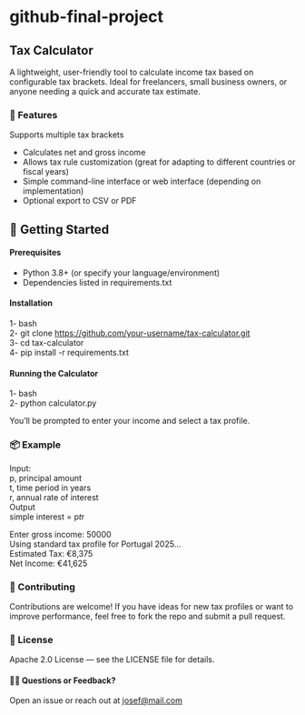 # github-final-project

## Tax Calculator
A lightweight, user-friendly tool to calculate income tax based on configurable tax brackets. Ideal for freelancers, small business owners, or anyone needing a quick and accurate tax estimate.

 ### 🔧 Features
Supports multiple tax brackets

- Calculates net and gross income
- Allows tax rule customization (great for adapting to different countries or fiscal years)
- Simple command-line interface or web interface (depending on implementation)
- Optional export to CSV or PDF

## 🚀 Getting Started
#### Prerequisites
- Python 3.8+ (or specify your language/environment)
- Dependencies listed in requirements.txt

#### Installation
1- bash<br>
2- git clone https://github.com/your-username/tax-calculator.git<br>
3- cd tax-calculator<br>
4- pip install -r requirements.txt<br>

#### Running the Calculator
1- bash<br>
2- python calculator.py<br>

You’ll be prompted to enter your income and select a tax profile.

### 📦 Example

Input:<br>
   p, principal amount<br>
   t, time period in years<br>
   r, annual rate of interest<br>
Output<br>
   simple interest = p*t*r

Enter gross income: 50000 <br>
Using standard tax profile for Portugal 2025...<br>
Estimated Tax: €8,375<br>
Net Income: €41,625

### 🤝 Contributing
Contributions are welcome! If you have ideas for new tax profiles or want to improve performance, feel free to fork the repo and submit a pull request.

### 📝 License
Apache 2.0 License — see the LICENSE file for details.

#### 🙋‍♂️ Questions or Feedback?
Open an issue or reach out at josef@mail.com
